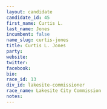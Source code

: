 ```yaml
---
layout: candidate
candidate_id: 45
first_name: Curtis L.
last_name: Jones
incumbent: false
name_slug: curtis-jones
title: Curtis L. Jones
party: 
website: 
twitter: 
facebook: 
bio: 
race_id: 13
div_id: lakesite-commissioner
race_name: Lakesite City Commission
notes: 
---
```

